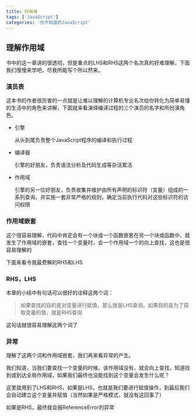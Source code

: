 ```yaml
---
title: 作用域
tags: ['JavaScript']
categories: '你不知道的JavaScript'
---
```


## 理解作用域

书中的这一章讲的很透彻，但是重点的LHS和RHS这两个名次真的好难理解，下面我们慢慢来学吧，尽我所能写个所以然来。

### 演员表

这本书的作者很厉害的一点就是让难以理解的计算机专业名次给你转化为简单易懂的生活中的角色来讲解，下面就来看演绎编译过程的三个演员的名字和所扮演角色。

- 引擎

    从头到尾负责整个JavaScript程序的编译和执行过程
- 编译器

    引擎的好朋友，负责语法分析及代码生成等杂活累活
- 作用域

    引擎的另一位好朋友，负责收集并维护由所有声明的标识符（变量）组成的一系列查询，并实施一套非常严格的规则，确定当前执行代码对这些标识符的访问权限

### 作用域嵌套

这个很容易理解，代码中肯定会有一个块或一个函数嵌套在另一个块或函数中，就发生了作用域的嵌套，查找一个变量时，会一个作用域一个的向上查找，这也是很容易理解的

下面来看令我最费解的RHS和LHS

### RHS，LHS

本章的小结中有句话可以很好的诠释这两个词：

> 如果查找的目的是对变量进行赋值，那么就是LHS查询。如果目的是为了获取变量的值，就是RHS查询

这句话就很容易理解这两个词了

### 异常

理解了这两个词和作用域嵌套，我们再来看异常的产生。

我们知道，当我们要查找一个变量的时候，该作用域没有，就会向上查找，知道找到或到达全局作用域，如果我们最终也没能找到这个变量会发生什么呢？

这里就用到了LHS和RHS，如果是LHS，也就是我们要进行赋值操作，到最后我们会自动建立这个变量并赋值（当然如果是严格模式，就没有这回事了）

如果是RHS，最终就会报ReferenceError的异常